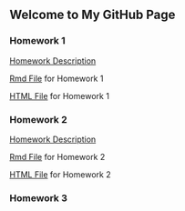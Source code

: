 ## Welcome to My GitHub Page


### Homework 1
[Homework Description](/HW1/IE360_Spring22_HW1.pdf)

[Rmd File](/HW1/Fatih1.Rmd) for Homework 1

[HTML File](/HW1/Fatih1.html) for Homework 1

### Homework 2
[Homework Description](/HW2/IE360_Spring22_HW2.pdf)

[Rmd File](/HW2/hw2_fatih.Rmd) for Homework 2

[HTML File](/HW2/hw2_fatih.html) for Homework 2


### Homework 3

